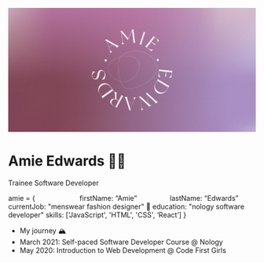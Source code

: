 ![](https://github.com/amiehannah/amiehannah/blob/main/Artboard%201.png)
# Amie Edwards 👩‍💻

Trainee Software Developer

amie = { &nbsp;&nbsp;&nbsp;&nbsp;&nbsp;&nbsp;&nbsp;&nbsp;&nbsp;&nbsp;&nbsp;&nbsp;&nbsp;&nbsp;&nbsp;&nbsp;&nbsp;&nbsp;&nbsp;&nbsp;&nbsp;
	firstName: “Amie” &nbsp; &nbsp; &nbsp; &nbsp; &nbsp; &nbsp; &nbsp; &nbsp;
	lastName: “Edwards”
	currentJob: "menswear fashion designer" 👔 
	education: "nology software developer" 
	skills: ['JavaScript', 'HTML', 'CSS', ‘React’]
}



- My journey 🏔️
- March 2021: Self-paced Software Developer Course @ Nology
- May 2020: Introduction to Web Development @ Code First Girls
